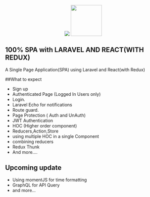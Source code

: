 <p align="center">
<img src="https://laravel.com/assets/img/components/logo-laravel.svg"> 
<img src="https://cdn-images-1.medium.com/max/1600/1*bs6W6c6yYS36PcD9joLVtw.png" width="100">
</p>



## 100% SPA with LARAVEL AND REACT(WITH REDUX)

A Single Page Application(SPA) using Laravel and React(with Redux)

##What to expect
- Sign up
- Authenticated Page (Logged In Users only)
- Login.
- Laravel Echo for notifications
- Route guard.
- Page Protection ( Auth and UnAuth)
- JWT Authentication
- HOC (Higher order component)
- Reducers,Action,Store
- using multiple HOC in a single Component
- combining reducers
- Redux Thunk
- And more....

## Upcoming update
- Using momentJS for time formatting
- GraphQL for API Query
- and more...
